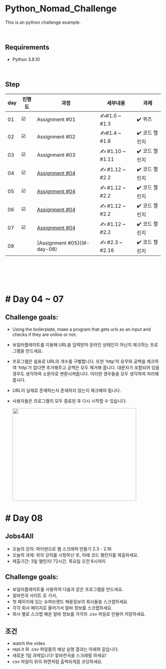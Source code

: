 # Python_Nomad_Challenge

This is an python challenge example.

</br>

## Requirements
- Python 3.8.10

</br>

## Step
| day | 진행도 | 과정 | 세부내용 | 과제 |
| --- | --- | --- | --- | --- |
| 01 | ☑️ | Assignment #01 | ✍️#1.0 ~ #1.3 | ✔️ 퀴즈 |
| 02 | ☑️ | Assignment #02 | ✍️#1.4 ~ #1.8 | ✔️ 코드 챌린지 |
| 03 | ☑️ | Assignment #03 | ✍️ #1.10 ~ #1.11 | ✔️ 코드 챌린지 |
| 04 | ☑️ | [Assignment #04](#-day-04) | ✍️ #1.12 ~ #2.2 | ✔️ 코드 챌린지 |
| 05 | ☑️ | [Assignment #04](#-day-04) | ✍️ #1.12 ~ #2.2 | ✔️ 코드 챌린지 |
| 06 | ☑️ | [Assignment #04](#-day-04) | ✍️ #1.12 ~ #2.2 | ✔️ 코드 챌린지 |
| 07 | ☑️ | [Assignment #04](#-day-04) | ✍️ #1.12 ~ #2.2 | ✔️ 코드 챌린지 |
| 08 |    | [Assignment #05]((#-day-08) | ✍️ #2.3 ~ #2.16 | ✔️ 코드 챌린지 |


</br>
</br>
</br>
</br>







# # Day 04 ~ 07
## Challenge goals:
- Using the boilerplate, make a program that gets urls as an input and checks if they are online or not.
- 보일러플레이트를 이용해 URL을 입력받아 온라인 상태인지 아닌지 체크하는 프로그램을 만드세요.
- 프로그램은 쉼표로 URL의 개수를 구별합니다. 또한 ‘http’의 유무와 공백을 체크하여 ‘http’가 없다면 추가해주고 공백은 모두 제거해 줍니다. 대문자가 포함되어 있을 경우도 생각하여 소문자로 변환시켜줍니다. 이러한 경우들을 모두 생각하여 처리해줍시다.
- URL이 실제로 존재하는지 존재하지 않는지 체크해야 됩니다.
- 사용자들은 프로그램이 모두 종료된 후 다시 시작할 수 있습니다.

  <img src="https://nomad-coders-assets.s3.amazonaws.com/media/public/django-summernote/2020-04-15/3988e833-e1e3-4ac6-8670-a902c469caad.gif" width="400" height="300" />

# # Day 08
## Jobs4All
- 오늘의 강의: 파이썬으로 웹 스크래퍼 만들기 2.3 - 2.16
- 오늘의 과제: 위의 강의를 시청하신 후, 아래 코드 챌린지를 제출하세요.
- 제출기간: 3일 챌린지! 72시간. 목요일 오전 6시까지
  
## Challenge goals:
- 보일러플레이트를 사용하여 다음과 같은 프로그램을 만드세요.
- 알바천국 사이트 로 가서,
- 첫 페이지에 있는 슈퍼브랜드 채용정보의 회사들을 스크랩하세요.
- 각각 회사 페이지로 들어가서 알바 정보를 스크랩하세요.
- 회사 별로 스크랩 해온 알바 정보를 각각의 .csv 파일로 만들어 저장하세요.

## 조건
- watch the video
- repl.it 와 .csv 파일들의 예상 실행 결과는 아래와 같습니다.
- 새로운 1일 과제입니다! 알바천국을 스크래핑 하세요!
- csv 파일이 위의 화면처럼 출력되게끔 코딩하세요.